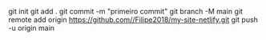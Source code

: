 git init
git add .
git commit -m "primeiro commit"
git branch -M main
git remote add origin https://github.com//Filipe2018/my-site-netlify.git
git push -u origin main

